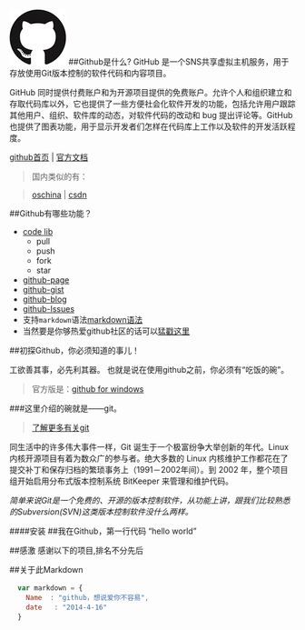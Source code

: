 ![github](logo.png)
##Github是什么?
GitHub 是一个SNS共享虚拟主机服务，用于存放使用Git版本控制的软件代码和内容项目。

GitHub 同时提供付费账户和为开源项目提供的免费账户。允许个人和组织建立和存取代码库以外，它也提供了一些方便社会化软件开发的功能，包括允许用户跟踪其他用户、组织、软件库的动态，对软件代码的改动和 bug 提出评论等。GitHub也提供了图表功能，用于显示开发者们怎样在代码库上工作以及软件的开发活跃程度。


[github首页](http://github.com/hoosin "github首页") | 
[官方文档](https://help.github.com/articles/github-glossary "官方文档")
>国内类似的有：

>[oschina](http://git.oschina.net/ "oschina") | [csdn](http://code.csdn.net "csdn") 




##Github有哪些功能？

* [code lib](http://github.com)
    *  pull
    *  push
    *  fork
    *  star
* [github-page](http://hoosin.github.io/easyBtn/)
* [github-gist](https://gist.github.com/)
* [github-blog](https://github.com/blog)
* [github-Issues](https://github.com/hoosin/easyBtn/issues?state=closed)
* 支持`markdown`语法[markdown语法](https://github.com/hoosin/MarkDown)
* 当然要是你够热爱github社区的话可以[猛戳这里](http://shop.github.com/ "github-shop")

##初探Github，你必须知道的事儿！

工欲善其事，必先利其器。
也就是说在使用github之前，你必须有“吃饭的碗”。
>官方版是：[github for windows](https://windows.github.com/)


###这里介绍的碗就是——git。
>[了解更多有关git](http://git.oschina.net/progit/)

同生活中的许多伟大事件一样，Git 诞生于一个极富纷争大举创新的年代。Linux 内核开源项目有着为数众广的参与者。绝大多数的 Linux 内核维护工作都花在了提交补丁和保存归档的繁琐事务上（1991－2002年间）。到 2002 年，整个项目组开始启用分布式版本控制系统 BitKeeper 来管理和维护代码。

*简单来说Git是一个免费的、开源的版本控制软件，从功能上讲，跟我们比较熟悉的Subversion(SVN)这类版本控制软件没什么两样。*

####安装
##我在Github，第一行代码 “hello world”
 

##感激
感谢以下的项目,排名不分先后

 

##关于此Markdown

```javascript
  var markdown = {
    Name  : "github，想说爱你不容易",
    date   : "2014-4-16"
  }
```